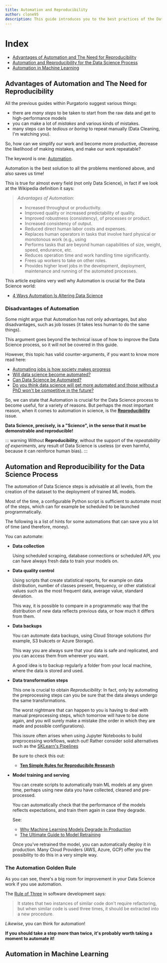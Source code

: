 ```yaml
---
title: Automation and Reproducibility
author: clone95
description: This guide introduces you to the best practices of the Data Science process automation and research reproducibility.
---
```


# Index 

- [Advantages of Automation and The Need for Reproducibility]()
- [Automation and Reproducibility for the Data Science Process]()
- [Automation in Machine Learning]()

## Advantages of Automation and The Need for Reproducibility

All the previous guides within Purgatorio suggest various things:

- there are _many steps_ to be taken to start from the raw data and get to high-performance models 
- you can make a lot of _mistakes_ and various kinds of mistakes.
- many steps can be _tedious or boring_ to repeat manually (Data Cleaning, I'm watching you).

So, how can we simplify our work and become more productive, decrease the likelihood of making mistakes, and make our work repeatable? 

The keyword is one: [Automation](https://en.wikipedia.org/wiki/Automation). 

Automation is the best solution to all the problems mentioned above, and also saves us time! 

This is true for almost every field (not only Data Science), in fact if we look at the Wikipedia definition it says: 

> _Advantages of Automation_:
>
>- Increased throughput or productivity.
>- Improved quality or increased predictability of quality.
>- Improved robustness (consistency), of processes or product.
>- Increased consistency of output.
>- Reduced direct human labor costs and expenses.
>- Replaces human operators in tasks that involve hard physical or monotonous work (e.g., using 
>- Performs tasks that are beyond human capabilities of size, weight, speed, endurance, etc.
>- Reduces operation time and work handling time significantly.
>- Frees up workers to take on other roles.
>- Provides higher level jobs in the development, deployment, maintenance and running of the automated processes.

This article explains very well why Automation is crucial for the Data Science world:

- [4 Ways Automation Is Altering Data Science](https://towardsdatascience.com/4-ways-automation-is-altering-data-science-36a0d2755e4f)

### Disadvantages of Automation

Some might argue that Automation has not only advantages, but also disadvantages, such as job losses (it takes less human to do the same things).

This argument goes beyond the technical issue of how to improve the Data Science process, so it will not be covered in this guide. 

However, this topic has valid counter-arguments, if you want to know more read here:

- [Automating jobs is how society makes progress](https://qz.com/work/1212722/automating-jobs-is-how-society-makes-progress/)
- [Will data science become automated?](https://www.reddit.com/r/datascience/comments/9mqghe/will_data_science_become_automated/)
- [Can Data Science be Automated?](https://www.reddit.com/r/datascience/comments/bmk6cm/can_data_science_be_automated/)
- [Do you think data science will get more automated and those without a PhD won't be competitive in the future?](https://www.reddit.com/r/datascience/comments/7f2m7i/do_you_think_data_science_will_get_more_automated/)

So, we can state that Automation is crucial for the Data Science process to become useful, for a variety of reasons. But perhaps the most important reason, when it comes to automation in science, is the [**Reproducibility**](https://en.wikipedia.org/wiki/Reproducibility) issue. 

**Data Science, precisely, is a "Science", in the sense that it must be demonstrable and reproducible!**

::: warning
Without **Reproducibility**, without the support of the _repeatability of experiments_, any result of Data Science is useless (or even harmful, because it can reinforce human bias).
:::

## Automation and Reproducibility for the Data Science Process

The automation of Data Science steps is advisable at all levels, from the creation of the dataset to the deployment of trained ML models. 

Most of the time, a configurable Python script is sufficient to automate most of the steps, which can for example be scheduled to be launched programmatically. 

The following is a list of hints for some automations that can save you a lot of time (and therefore, money).

You can automate:

- **Data collection** 

    Using scheduled scraping, database connections or scheduled API, you can have always fresh data to train your models on. 

- **Data quality control**

    Using scripts that create statistical reports, for example on data distribution, number of classes present, frequency, or other statistical values such as the most frequent data, average value, standard deviation. 

    This way, it is possible to compare in a programmatic way that the distribution of new data reflects previous data, or how much it differs from them.

- **Data backups**

    You can automate data backups, using Cloud Storage solutions (for example, S3 bukcets or Azure Storage).
    
    This way you are always sure that your data is safe and replicated, and you can access them from wherever you want.
    
    A good idea is to backup regularly a folder from your local machine, where the data is stored and used. 

- **Data transformation steps**

    This one is crucial to obtain _Reproducibility_: In fact, only by automating the preprocessing steps can you be sure that the data always undergo the same transformations. 
    
    The worst nightmare that can happen to you is having to deal with manual preprocessing steps, which tomorrow will have to be done again, and you will surely make a mistake (the order in which they are made and possible configurations). 

    This issure often arises when using Jupyter Notebooks to build preprocessing workflows, watch out! Rather consider solid alternatives such as the [SKLearn's Pipelines](https://scikit-learn.org/stable/modules/generated/sklearn.pipeline.Pipeline.html)

    Be sure to check this out:

    - [**Ten Simple Rules for Reproducibile Research**](https://journals.plos.org/ploscompbiol/article?id=10.1371/journal.pcbi.1003285)


- **Model training and serving**

    You can create scripts to automatically train ML models at any given time, perhaps using new data you have collected, cleaned and pre-processed. 

    You can automatically check that the performance of the models reflects expectations, and train them again in case they degrade.
    
    See:
    - [Why Machine Learning Models Degrade In Production](https://towardsdatascience.com/why-machine-learning-models-degrade-in-production-d0f2108e9214)
    - [The Ultimate Guide to Model Retraining](https://mlinproduction.com/model-retraining/)

    Once you've retrained the model, you can automatically deploy it in production. Many Cloud Providers (AWS, Azure, GCP) offer you the possibility to do this in a very simple way.
    
### The Automation Golden Rule

As you can see, there's a big room for improvement in your Data Science work if you use automation.

The [Rule of Three](https://en.wikipedia.org/wiki/Rule_of_three_(computer_programming)) in software development says: 

> It states that two instances of similar code don't require refactoring, but when similar code is used three times, it should be extracted into a new procedure.

_Likewise_, you can think for automation!

**If you should take a step more than twice, it's probably worth taking a moment to automate it!**

## Automation in Machine Learning

